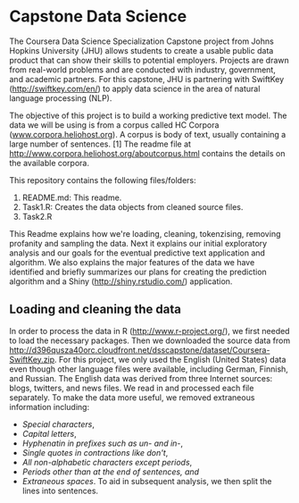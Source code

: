 # Capstone Data Science

The Coursera Data Science Specialization Capstone project from Johns Hopkins University (JHU) allows students to create a usable public data product that can show their skills to potential employers. Projects are drawn from real-world problems and are conducted with industry, government, and academic partners. For this capstone, JHU is partnering with SwiftKey (http://swiftkey.com/en/) to apply data science in the area of natural language processing (NLP).

The objective of this project is to build a working predictive text model. The data we will be using is from a corpus called HC Corpora (www.corpora.heliohost.org). A corpus is body of text, usually containing a large number of sentences. 
[1] The readme file at http://www.corpora.heliohost.org/aboutcorpus.html contains the details on the available corpora.


This repository contains the following files/folders:

1. README.md: This readme.
2. Task1.R: Creates the data objects from cleaned source files.
3. Task2.R


This Readme explains how we're loading, cleaning, tokenzising, removing profanity and sampling the data. Next it explains our initial exploratory analysis and our goals for the eventual predictive text application and algorithm. We also explains the major features of the data we have identified and briefly summarizes our plans for creating the prediction algorithm and a Shiny (http://shiny.rstudio.com/) application.

## Loading and cleaning the data
In order to process the data in R (http://www.r-project.org/), we first needed to load the necessary packages. Then we downloaded the source data from http://d396qusza40orc.cloudfront.net/dsscapstone/dataset/Coursera-SwiftKey.zip. For this project, we only used the English (United States) data even though other language files were available, including German, Finnish, and Russian.
The English data was derived from three Internet sources: blogs, twitters, and news files. We read in and processed each file separately. 
To make the data more useful, we removed extraneous information including:
- *Special characters*, 
- *Capital letters*, 
- *Hyphenatin in prefixes such as un- and in-*,
- *Single quotes in contractions like don't*,
- *All non-alphabetic characters except periods*,
- *Periods other than at the end of sentences, and*
- *Extraneous spaces*.
To aid in subsequent analysis, we then split the lines into sentences.
